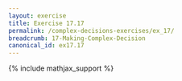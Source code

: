 ```yaml
---
layout: exercise
title: Exercise 17.17
permalink: /complex-decisions-exercises/ex_17/
breadcrumb: 17-Making-Complex-Decision
canonical_id: ex17.17
---
```


{% include mathjax_support %}
